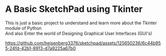 # A Basic SketchPad using Tkinter

This is just a basic project to understand and learn more about the Tkinter module of Python <br>
And also Enter the world of Designing Graphical User Interfaces (GUI's)

https://github.com/heisenberg3376/sketchpad/assets/125650236/6c44b955-24fd-42b1-8913-d7a9225a67b0

